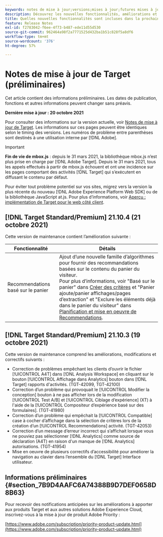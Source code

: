```yaml
---
keywords: notes de mise à jour;versions;mises à jour;futures mises à jour;améliorations;nouvelles fonctionnalités;correctifs;préliminaire
description: Découvrez les nouvelles fonctionnalités, améliorations et correctifs de la prochaine version d’Adobe Target, notamment les SDK, les API et les bibliothèques JavaScript.
title: Quelles nouvelles fonctionnalités sont incluses dans la prochaine version ?
feature: Release Notes
exl-id: f2783042-f6ee-4f73-b487-ede11d55d530
source-git-commit: 962464a98f2a7771525d432ba1b51c828f5a8df6
workflow-type: tm+mt
source-wordcount: '376'
ht-degree: 57%

---
```


# Notes de mise à jour de Target (préliminaires)

Cet article contient des informations préliminaires. Les dates de publication, fonctions et autres informations peuvent changer sans préavis.

**Dernière mise à jour : 20 octobre 2021**

Pour consulter des informations sur la version actuelle, voir [Notes de mise à jour de Target](release-notes.md). Les informations sur ces pages peuvent être identiques selon le timing des versions. Les numéros de problème entre parenthèses sont destinés à une utilisation interne par [!DNL Adobe].

>[!IMPORTANT]
>
>**Fin de vie de mbox.js** : depuis le 31 mars 2021, la bibliothèque mbox.js n’est plus prise en charge par [!DNL Adobe Target]. Depuis le 31 mars 2021, tous les appels effectués à partir de mbox.js échouent et ont une incidence sur les pages comportant des activités [!DNL Target] qui s’exécutent en diffusant le contenu par défaut.
>
>Pour éviter tout problème potentiel sur vos sites, migrez vers la version la plus récente du nouveau [!DNL Adobe Experience Platform Web SDK] ou de la bibliothèque JavaScript at.js. Pour plus d’informations, voir [Aperçu : implémentation de Target pour le web côté client](/help/c-implementing-target/c-implementing-target-for-client-side-web/implement-target-for-client-side-web.md).

## [!DNL Target Standard/Premium] 21.10.4 (21 octobre 2021)

Cette version de maintenance contient l’amélioration suivante :

| Fonctionnalité | Détails |
| --- | --- |
| Recommendations basé sur le panier | Ajout d’une nouvelle famille d’algorithmes pour fournir des recommandations basées sur le contenu du panier du visiteur.<br>Pour plus d’informations, voir &quot;Basé sur le panier&quot; dans [Créer des critères](/help/c-recommendations/c-algorithms/create-new-algorithm.md) et &quot;Panier ajoute/panier affichages/pages d’extraction&quot; et &quot;Exclure les éléments déjà dans le panier du visiteur&quot; dans [Planification et mise en oeuvre de Recommendations](/help/c-recommendations/plan-implement.md). |

## [!DNL Target Standard/Premium] 21.10.3 (19 octobre 2021)

Cette version de maintenance comprend les améliorations, modifications et correctifs suivants :

* Correction de problèmes empêchant les clients d’ouvrir le fichier [!UICONTROL A4T] dans [!DNL Analysis Workspace] en cliquant sur le bouton [!UICONTROL Affichage dans Analytics] bouton dans [!DNL Target] rapports d&#39;activités. (TGT-42099, TGT-42100)
* Correction d’un problème qui provoquait le [!UICONTROL Modifier la conception] bouton à ne pas afficher lors de la modification [!UICONTROL Test A/B] et [!UICONTROL Ciblage d’expérience] (XT) à l&#39;aide de la [!UICONTROL Compositeur d’expérience basé sur des formulaires]. (TGT-41980)
* Correction d’un problème qui empêchait la [!UICONTROL Compatible] case à cocher d’affichage dans la sélection de critères lors de la création d’un [!UICONTROL Recommendations] activité. (TGT-42053)
* Correction d’un message d’erreur incorrect qui s’affichait lorsque vous ne pouviez pas sélectionner [!DNL Analytics] comme source de déclaration (A4T) en raison d&#39;un manque de [!DNL Analytics] autorisations. (TGT-41954)
* Mise en oeuvre de plusieurs correctifs d’accessibilité pour améliorer la navigation au clavier dans l’ensemble du [!DNL Target] Interface utilisateur.

## Informations préliminaires {#section_7B9D4AAFC6A74388B9D7DEF0658D8B63}

Pour recevoir des notifications anticipées sur les améliorations à apporter aux produits Target et aux autres solutions Adobe Experience Cloud, inscrivez-vous à la mise à jour de produit Adobe Priority :

[https://www.adobe.com/subscription/priority-product-update.html](https://www.adobe.com/subscription/priority-product-update.html)
